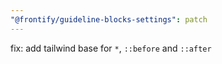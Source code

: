 ```yaml
---
"@frontify/guideline-blocks-settings": patch
---
```


fix: add tailwind base for `*`, `::before` and `::after`
